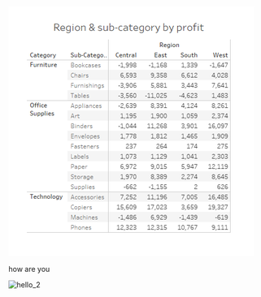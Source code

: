 
![hello](images/Screenshot%202025-10-28%20151452.png)

how are you

![hello_2](images/Screenshot%2025-10-28%151503.png)
